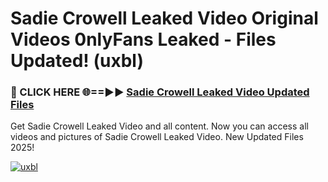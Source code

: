 # Sadie Crowell Leaked Video Original Videos 0nlyFans Leaked - Files Updated! (uxbl)

<h3>🔴 CLICK HERE 🌐==►► <a href="https://tinyurl.com/ehrbuxhb" rel="nofollow">Sadie Crowell Leaked Video Updated Files</a></h3>

Get Sadie Crowell Leaked Video and all content. Now you can access all videos and pictures of Sadie Crowell Leaked Video. New Updated Files 2025!

[![uxbl](https://i.imgur.com/lVYEuWS.gif)](https://tinyurl.com/ehrbuxhb)
